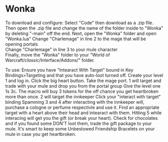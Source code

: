 # Wonka
To download and configure:
Select "Code" then download as a .zip file.
Then open the .zip file and change the name of the folder inside to "Wonka" by deleting "-main" off the end.
Next, open the "Wonka" folder and open "Wonka.lua"
  Change "Charlemage" in line 2 to the mage that will be opening portals  
  Change "Charlemage" in line 3 to your mule character  
Finally, move the "Wonka" folder to your "World of Warcraft/_classic_/Interface/Addons/" folder.

To use:
Ensure you have "Intearact With Target" bound in Key Bindings>Targeting and that you have auto-loot turned off.
Create your level 1 and log in.
Click the big heart button.
Take the mage port.
1 will target and trade with your mule and drop you from the portal group
  Give the level one 1s 3c.  The macro will buy 3 tokens for the off chance you get heartbroken more than once.
2 will target the innkeeper
Click your "interact with target" binding
Spamming 3 and 4 after interacting with the innkeeper will, purchase a cologne or perfume respectivle and use it.
Find an appropriate target with a heart above their head and intearact with them.
Hitting 5 while interacing will get you the gift (or break your heart).
Check for chocolates and if you found some DON'T loot them, trade the gift package to your mule.
  It's smart to keep some Unbestowed Friendship Bracelets on your mule in case you get heartbroken.
